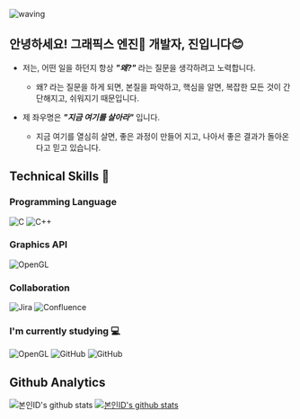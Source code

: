![waving](https://capsule-render.vercel.app/api?type=waving&color=0067A3&height=200&text=Seize%20the%20day!&fontAlign=70&fontAlignY=40&fontSize=50)

## 안녕하세요! 그래픽스 엔진🔼 개발자, 진입니다😊
* 저는, 어떤 일을 하던지 항상 _**"왜?"**_ 라는 질문을 생각하려고 노력합니다.
	* 왜? 라는 질문을 하게 되면, 본질을 파악하고, 핵심을 알면, 복잡한 모든 것이 간단해지고, 쉬워지기 때문입니다.


* 제 좌우명은 _**"지금 여기를 살아라"**_ 입니다.
	* 지금 여기를 열심히 살면, 좋은 과정이 만들어 지고, 나아서 좋은 결과가 돌아온다고 믿고 있습니다.


## Technical Skills 🧰
### Programming Language
![C](https://img.shields.io/badge/C-A8B9CC.svg?&style=for-the-bacge&logo=C&logoColor=white)
![C++](https://img.shields.io/badge/C++-00599C.svg?&style=for-the-bacge&logo=C%2B%2B&logoColor=white)

### Graphics API
![OpenGL](https://img.shields.io/badge/OpenGL-5586A4.svg?&style=for-the-bacge&logo=OpenGL&logoColor=white)

### Collaboration
![Jira](https://img.shields.io/badge/Jira-0052CC.svg?&style=for-the-bacge&logo=Jira&logoColor=white)
![Confluence](https://img.shields.io/badge/Confluence-172B4D.svg?&style=for-the-bacge&logo=Confluence&logoColor=white)

### I'm currently studying 💻
![OpenGL](https://img.shields.io/badge/Unity-FFFFFF.svg?&style=for-the-bacge&logo=Unity&logoColor=white)
![GitHub](https://img.shields.io/badge/GitHub-181717.svg?&style=for-the-bacge&logo=GitHub&logoColor=white)
![GitHub](https://img.shields.io/badge/Git-F05032.svg?&style=for-the-bacge&logo=Git&logoColor=white)

## Github Analytics
![본인ID's github stats](https://github-readme-stats.vercel.app/api?username=jinlee-dev&show_icons=true)
[![본인ID's github stats](https://github-readme-stats.vercel.app/api/top-langs/?username=jinlee-dev&show_icons=true&hide_border=true&title_color=004386&icon_color=004386&layout=compact)](https://github.com/jinlee-dev)
